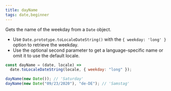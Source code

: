```yaml
---
title: dayName
tags: date,beginner
---
```


Gets the name of the weekday from a `Date` object.

- Use `Date.prototype.toLocaleDateString()` with the `{ weekday: 'long' }` option to retrieve the weekday.
- Use the optional second parameter to get a language-specific name or omit it to use the default locale.

```js
const dayName = (date, locale) =>
  date.toLocaleDateString(locale, { weekday: "long" });
```

```js
dayName(new Date()); // 'Saturday'
dayName(new Date("09/23/2020"), "de-DE"); // 'Samstag'
```
